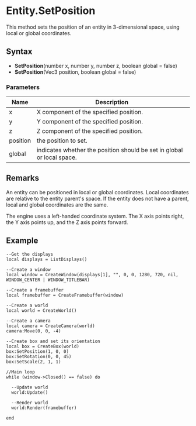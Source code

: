 # Entity.SetPosition
This method sets the position of an entity in 3-dimensional space, using local or global coordinates.

## Syntax
* **SetPosition**(number x, number y, number z, boolean global = false)
* **SetPosition**(Vec3 position, boolean global = false)

### Parameters
| Name | Description |
| ------ | ------ |
| x | X component of the specified position. |
| y | Y component of the specified position. |
| z | Z component of the specified position. |
| position | the position to set. |
| global | indicates whether the position should be set in global or local space. |

## Remarks
An entity can be positioned in local or global coordinates. Local coordinates are relative to the entity parent's space. If the entity does not have a parent, local and global coordinates are the same.

The engine uses a left-handed coordinate system. The X axis points right, the Y axis points up, and the Z axis points forward.

## Example
```
--Get the displays
local displays = ListDisplays()

--Create a window
local window = CreateWindow(displays[1], "", 0, 0, 1280, 720, nil, WINDOW_CENTER | WINDOW_TITLEBAR)

--Create a framebuffer
local framebuffer = CreateFramebuffer(window)

--Create a world
local world = CreateWorld()

--Create a camera
local camera = CreateCamera(world)
camera:Move(0, 0, -4)

--Create box and set its orientation
local box = CreateBox(world) 
box:SetPosition(1, 0, 0)
box:SetRotation(0, 0, 45)
box:SetScale(2, 1, 1)

//Main loop
while (window->Closed() == false) do
  
  --Update world
  world:Update()

  --Render world
  world:Render(framebuffer)
  
end
```
